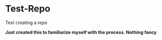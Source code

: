 # Test-Repo
Test creating a repo

**Just created this to familiarize myself with the process. Nothing fancy**
